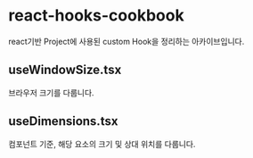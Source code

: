 # react-hooks-cookbook
react기반 Project에 사용된 custom Hook을 정리하는 아카이브입니다.

## useWindowSize.tsx
브라우저 크기를 다룹니다.

## useDimensions.tsx
컴포넌트 기준, 해당 요소의 크기 및 상대 위치를 다룹니다.
